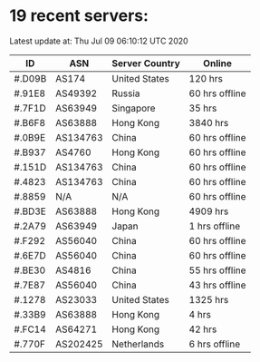 # 19 recent servers:

Latest update at: Thu Jul 09 06:10:12 UTC 2020

| ID | ASN | Server Country | Online |
| -- | --- | -------------- | ------ |
| #.D09B | AS174 | United States | 120 hrs |
| #.91E8 | AS49392 | Russia | 60 hrs offline |
| #.7F1D | AS63949 | Singapore | 35 hrs |
| #.B6F8 | AS63888 | Hong Kong | 3840 hrs |
| #.0B9E | AS134763 | China | 60 hrs offline |
| #.B937 | AS4760 | Hong Kong | 60 hrs offline |
| #.151D | AS134763 | China | 60 hrs offline |
| #.4823 | AS134763 | China | 60 hrs offline |
| #.8859 | N/A | N/A | 60 hrs offline |
| #.BD3E | AS63888 | Hong Kong | 4909 hrs |
| #.2A79 | AS63949 | Japan | 1 hrs offline |
| #.F292 | AS56040 | China | 60 hrs offline |
| #.6E7D | AS56040 | China | 60 hrs offline |
| #.BE30 | AS4816 | China | 55 hrs offline |
| #.7E87 | AS56040 | China | 43 hrs offline |
| #.1278 | AS23033 | United States | 1325 hrs |
| #.33B9 | AS63888 | Hong Kong | 4 hrs |
| #.FC14 | AS64271 | Hong Kong | 42 hrs |
| #.770F | AS202425 | Netherlands | 6 hrs offline |

